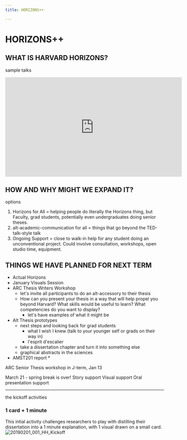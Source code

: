 ```yaml
---
title: HORIZONS++

---
```


# HORIZONS++

## WHAT IS HARVARD HORIZONS?

sample talks

<iframe width="560" height="315" src="https://www.youtube.com/embed/CufZCPkEDGQ" title="YouTube video player" frameborder="0" allow="accelerometer; autoplay; clipboard-write; encrypted-media; gyroscope; picture-in-picture" allowfullscreen></iframe>

## HOW AND WHY MIGHT WE EXPAND IT?

options
1. Horizons for All = helping people do literally the Horizons thing, but Faculty, grad students, potentially even undergraduates doing senior theses.
2. alt-academic-communication for all = things that go beyond the TED-talk-style talk
3. Ongoing Support = close to walk-in help for any student doing an unconventional project. Could involve consultation, workshops, open studio time, equipment.

## THINGS WE HAVE PLANNED FOR NEXT TERM

* Actual Horizons
* January Visuals Session
* ARC Thesis Writers Workshop
    * let's invite all participants to do an alt-accessory to their thesis
    * How can you present your thesis in a way that will help propel you beyond Harvard? What skills would be useful to learn? What competencies do you want to display?
        * let's have examples of what it might be
* Alt Thesis prototypes
    * next steps and looking back for grad students 
        * what I wish I knew (talk to your younger self or grads on their way in)
        * l'esprit d'escalier
    * take a dissertation chapter and turn it into something else
    * graphical abstracts in the sciences
* AMST201 report
    * 

ARC Senior Thesis workshop in J-term, Jan 13

March 21 - spring break is over!
Story support
Visual support
Oral presentation support


---

the kickoff activities

### 1 card + 1 minute
This intial activity challenges researchers to play with distilling their dissertation into a 1 minute explanation, with 1 visual drawn on a small card. 
![20190201_001_HH_Kickoff](https://files.slack.com/files-pri/T0HTW3H0V-F02LJCNDYP8/20190201_001_hh_kickoff_hyper3_stills_02054913.jpg?pub_secret=7e4e4b0d0b)
